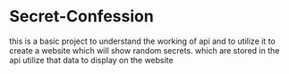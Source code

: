 # Secret-Confession

 this is a basic project to understand the working of api and to utilize it to create a  website which will show random secrets.
 which are stored in the api utilize that data to display on the website

